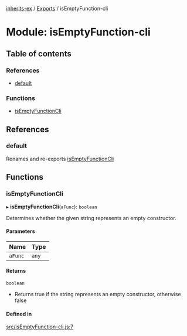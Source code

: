 [inherits-ex](../README.md) / [Exports](../modules.md) / isEmptyFunction-cli

# Module: isEmptyFunction-cli

## Table of contents

### References

- [default](isEmptyFunction_cli.md#default)

### Functions

- [isEmptyFunctionCli](isEmptyFunction_cli.md#isemptyfunctioncli)

## References

### default

Renames and re-exports [isEmptyFunctionCli](isEmptyFunction_cli.md#isemptyfunctioncli)

## Functions

### isEmptyFunctionCli

▸ **isEmptyFunctionCli**(`aFunc`): `boolean`

Determines whether the given string represents an empty constructor.

#### Parameters

| Name | Type |
| :------ | :------ |
| `aFunc` | `any` |

#### Returns

`boolean`

- Returns true if the string represents an empty constructor, otherwise false

#### Defined in

[src/isEmptyFunction-cli.js:7](https://github.com/snowyu/inherits-ex.js/blob/c5e1b22/src/isEmptyFunction-cli.js#L7)
